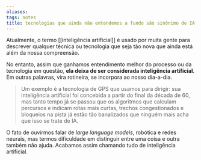 ```yaml
---
aliases: 
tags: notes
title: tecnologias que ainda não entendemos a fundo são sinônimo de IA
---
```

Atualmente, o termo [[inteligência artificial]] é usado por muita gente para descrever qualquer técnica ou tecnologia que seja tão nova que ainda está além da nossa compreensão.

No entanto, assim que ganhamos entendimento melhor do processo ou da tecnologia em questão, **ela deixa de ser considerada inteligência artificial**. Em outras palavras, vira rotineira, se incorpora ao nosso dia-a-dia.

>Um exemplo é a tecnologia de GPS que usamos para dirigir: sua inteligência artificial foi concebida a partir do final da década de 60, mas tanto tempo já se passou que os algoritmos que calculam percursos e indicam rotas mais curtas, trechos congestionados e bloqueios na pista já estão tão banalizados que ninguém mais acha que isso se trate de IA.

O fato de ouvirmos falar de _large language models_, robótica e redes neurais, mas termos dificuldade em distinguir entre uma coisa e outra também não ajuda. Acabamos assim chamando tudo de inteligência artificial.